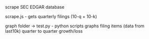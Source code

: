 scrape SEC EDGAR database

scrape.js - gets quarterly filings (10-q + 10-k)

graph folder -> test.py - python scripts graphs filing items (data from last10k) quarter to quarter growth/loss